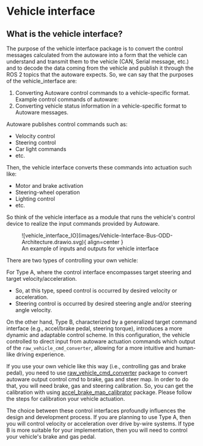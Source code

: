 # Vehicle interface

## What is the vehicle interface?

The purpose of the vehicle interface package is to convert the control messages calculated from the autoware into a form that the vehicle can understand and transmit them to the vehicle (CAN, Serial message, etc.) and to decode the data coming from the vehicle and publish it through the ROS 2 topics that the autoware expects.
So, we can say that the purposes of the vehicle_interface are:

1. Converting Autoware control commands to a vehicle-specific format. Example control commands of autoware:
2. Converting vehicle status information in a vehicle-specific format to Autoware messages.

Autoware publishes control commands such as:

- Velocity control
- Steering control
- Car light commands
- etc.

Then, the vehicle interface converts these commands into actuation such like:

- Motor and brake activation
- Steering-wheel operation
- Lighting control
- etc.

So think of the vehicle interface as a module that runs the vehicle's control device to realize the input commands provided by Autoware.

<figure markdown>
  ![vehicle_interface_IO](images/Vehicle-Interface-Bus-ODD-Architecture.drawio.svg){ align=center }
  <figcaption>
    An example of inputs and outputs for vehicle interface
  </figcaption>
</figure>

There are two types of controlling your own vehicle:

For Type A,
where the control interface encompasses target steering and target velocity/acceleration.

- So, at this type, speed control is occurred by desired velocity or acceleration.
- Steering control is occurred by desired steering angle and/or steering angle velocity.

On the other hand, Type B, characterized by a generalized target command interface (e.g., accel/brake pedal, steering torque),
introduces a more dynamic and adaptable control scheme.
In this configuration,
the vehicle
controlled to direct input from autoware actuation commands which output of the `raw_vehicle_cmd_converter`,
allowing for a more intuitive and human-like driving experience.

If you use your own vehicle like this way
(i.e., controlling gas and brake pedal),
you need
to use [raw_vehicle_cmd_converter](https://github.com/autowarefoundation/autoware.universe/tree/main/vehicle/raw_vehicle_cmd_converter) package
to convert autoware output control cmd to brake, gas and steer map.
In order to do that, you will need brake, gas and steering calibration.
So,
you can get the calibration with using [accel_brake_map_calibrator](https://github.com/autowarefoundation/autoware.universe/tree/main/vehicle/accel_brake_map_calibrator/accel_brake_map_calibrator) package.
Please follow the steps for calibration your vehicle actuation.

The choice between these control interfaces profoundly influences the design and development process.
If you are planning to use Type A,
then you will control velocity or acceleration over drive by-wire systems.
If type B is more suitable for your implementation,
then you will need to control your vehicle's brake and gas pedal.
